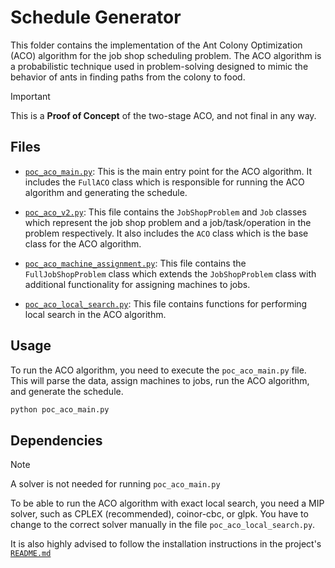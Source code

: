 # Schedule Generator

This folder contains the implementation of the Ant Colony Optimization (ACO) algorithm for the job shop scheduling problem. The ACO algorithm is a probabilistic technique used in problem-solving designed to mimic the behavior of ants in finding paths from the colony to food.

> [!IMPORTANT]
> This is a **Proof of Concept** of the two-stage ACO, and not final in any way.

## Files

- [`poc_aco_main.py`](https://github.com/AlbinLind/bachelors-thesis/blob/master/src/schedule_generator/poc_aco_main.py): This is the main entry point for the ACO algorithm. It includes the `FullACO` class which is responsible for running the ACO algorithm and generating the schedule.

- [`poc_aco_v2.py`](https://github.com/AlbinLind/bachelors-thesis/blob/master/src/schedule_generator/poc_aco_v2.py): This file contains the `JobShopProblem` and `Job` classes which represent the job shop problem and a job/task/operation in the problem respectively. It also includes the `ACO` class which is the base class for the ACO algorithm.

- [`poc_aco_machine_assignment.py`](https://github.com/AlbinLind/bachelors-thesis/blob/master/src/schedule_generator/poc_aco_machine_assignment.py): This file contains the `FullJobShopProblem` class which extends the `JobShopProblem` class with additional functionality for assigning machines to jobs.

- [`poc_aco_local_search.py`](https://github.com/AlbinLind/bachelors-thesis/blob/master/src/schedule_generator/poc_aco_local_search.py): This file contains functions for performing local search in the ACO algorithm.

## Usage

To run the ACO algorithm, you need to execute the `poc_aco_main.py` file. This will parse the data, assign machines to jobs, run the ACO algorithm, and generate the schedule.

```sh
python poc_aco_main.py
```

## Dependencies

> [!NOTE]
> A solver is not needed for running `poc_aco_main.py`

To be able to run the ACO algorithm with exact local search, you need a MIP solver, such as CPLEX (recommended), coinor-cbc, or glpk. You have to change to the correct solver manually in the file `poc_aco_local_search.py`.

It is also highly advised to follow the installation instructions in the project's [`README.md`](https://github.com/AlbinLind/bachelors-thesis/blob/master/README.md)
